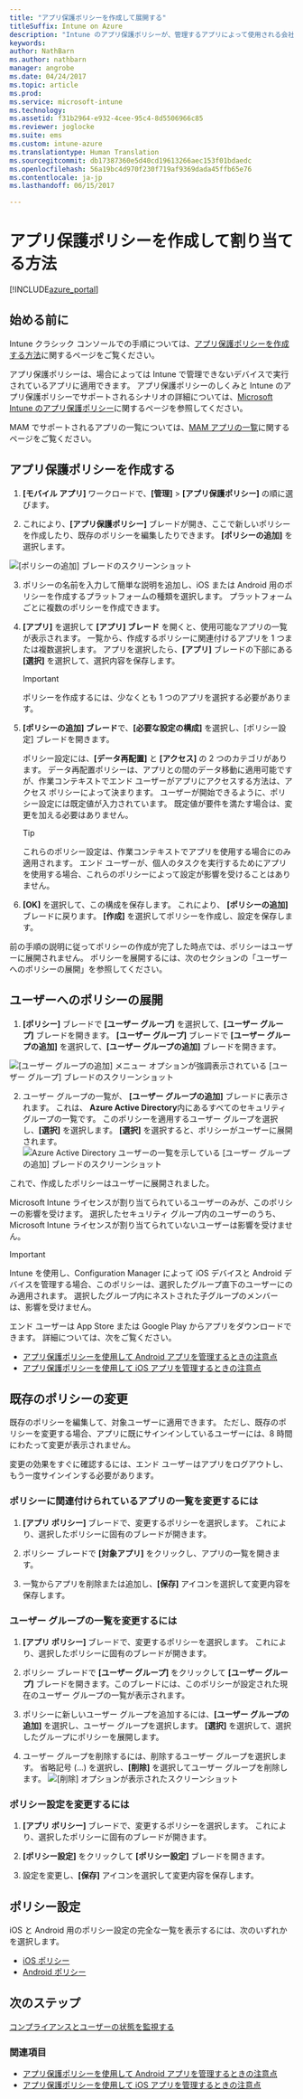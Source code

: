 ```yaml
---
title: "アプリ保護ポリシーを作成して展開する"
titleSuffix: Intune on Azure
description: "Intune のアプリ保護ポリシーが、管理するアプリによって使用される会社のデータを保護するうえでどのように役立つかについて説明します。&quot;"
keywords: 
author: NathBarn
ms.author: nathbarn
manager: angrobe
ms.date: 04/24/2017
ms.topic: article
ms.prod: 
ms.service: microsoft-intune
ms.technology: 
ms.assetid: f31b2964-e932-4cee-95c4-8d5506966c85
ms.reviewer: joglocke
ms.suite: ems
ms.custom: intune-azure
ms.translationtype: Human Translation
ms.sourcegitcommit: db17387360e5d40cd19613266aec153f01bdaedc
ms.openlocfilehash: 56a19bc4d970f230f719af9369dada45ffb65e76
ms.contentlocale: ja-jp
ms.lasthandoff: 06/15/2017

---
```


# <a name="how-to-create-and-assign-app-protection-policies"></a>アプリ保護ポリシーを作成して割り当てる方法

[!INCLUDE[azure_portal](./includes/azure_portal.md)]

## <a name="before-you-begin"></a>始める前に

Intune クラシック コンソールでの手順については、[アプリ保護ポリシーを作成する方法](https://docs.microsoft.com/intune-classic/deploy-use/create-and-deploy-mobile-app-management-policies-with-microsoft-intune)に関するページをご覧ください。

アプリ保護ポリシーは、場合によっては Intune で管理できないデバイスで実行されているアプリに適用できます。 アプリ保護ポリシーのしくみと Intune のアプリ保護ポリシーでサポートされるシナリオの詳細については、[Microsoft Intune のアプリ保護ポリシー](app-protection-policy.md)に関するページを参照してください。

MAM でサポートされるアプリの一覧については、[MAM アプリの一覧](https://www.microsoft.com/cloud-platform/microsoft-intune-apps)に関するページをご覧ください。

##  <a name="create-an-app-protection-policy"></a>アプリ保護ポリシーを作成する
1.  **[モバイル アプリ]** ワークロードで、**[管理]** > **[アプリ保護ポリシー]** の順に選びます。

2.  これにより、**[アプリ保護ポリシー]** ブレードが開き、ここで新しいポリシーを作成したり、既存のポリシーを編集したりできます。 **[ポリシーの追加]** を選択します。

  ![[ポリシーの追加] ブレードのスクリーンショット](./media/app-protection-add-policy.png)

3.  ポリシーの名前を入力して簡単な説明を追加し、iOS または Android 用のポリシーを作成するプラットフォームの種類を選択します。 プラットフォームごとに複数のポリシーを作成できます。

4.  **[アプリ]** を選択して **[アプリ] ブレード** を開くと、使用可能なアプリの一覧が表示されます。 一覧から、作成するポリシーに関連付けるアプリを 1 つまたは複数選択します。 アプリを選択したら、**[アプリ]** ブレードの下部にある **[選択]** を選択して、選択内容を保存します。

    > [!IMPORTANT]
    > ポリシーを作成するには、少なくとも 1 つのアプリを選択する必要があります。

5.  **[ポリシーの追加] ブレード**で、**[必要な設定の構成]** を選択し、[ポリシー設定] ブレードを開きます。

    ポリシー設定には、**[データ再配置]** と **[アクセス]** の 2 つのカテゴリがあります。  データ再配置ポリシーは、アプリとの間のデータ移動に適用可能ですが、作業コンテキストでエンド ユーザーがアプリにアクセスする方法は、アクセス ポリシーによって決まります。
    ユーザーが開始できるように、ポリシー設定には既定値が入力されています。 既定値が要件を満たす場合は、変更を加える必要はありません。

    > [!TIP]
    > これらのポリシー設定は、作業コンテキストでアプリを使用する場合にのみ適用されます。  エンド ユーザーが、個人のタスクを実行するためにアプリを使用する場合、これらのポリシーによって設定が影響を受けることはありません。



6.  **[OK]** を選択して、この構成を保存します。 これにより、 **[ポリシーの追加]** ブレードに戻ります。 **[作成]** を選択してポリシーを作成し、設定を保存します。


前の手順の説明に従ってポリシーの作成が完了した時点では、ポリシーはユーザーに展開されません。 ポリシーを展開するには、次のセクションの「ユーザーへのポリシーの展開」を参照してください。

## <a name="deploy-a-policy-to-users"></a>ユーザーへのポリシーの展開

1.  **[ポリシー]** ブレードで **[ユーザー グループ]** を選択して、**[ユーザー グループ]** ブレードを開きます。 **[ユーザー グループ]** ブレードで **[ユーザー グループの追加]** を選択して、**[ユーザー グループの追加]** ブレードを開きます。

  ![[ユーザー グループの追加] メニュー オプションが強調表示されている [ユーザー グループ] ブレードのスクリーンショット](./media/app-protection-policy-add-users.png)

2.  ユーザー グループの一覧が、 **[ユーザー グループの追加]** ブレードに表示されます。 これは、 **Azure Active Directory**内にあるすべてのセキュリティ グループの一覧です。 このポリシーを適用するユーザー グループを選択し、**[選択]** を選択します。 **[選択]** を選択すると、ポリシーがユーザーに展開されます。
  ![Azure Active Directory ユーザーの一覧を示している [ユーザー グループの追加] ブレードのスクリーンショット](./media/azure-ad-user-group-list.png)

これで、作成したポリシーはユーザーに展開されました。

Microsoft Intune ライセンスが割り当てられているユーザーのみが、このポリシーの影響を受けます。 選択したセキュリティ グループ内のユーザーのうち、Microsoft Intune ライセンスが割り当てられていないユーザーは影響を受けません。

>[!IMPORTANT]
> Intune を使用し、Configuration Manager によって iOS デバイスと Android デバイスを管理する場合、このポリシーは、選択したグループ直下のユーザーにのみ適用されます。 選択したグループ内にネストされた子グループのメンバーは、影響を受けません。

エンド ユーザーは App Store または Google Play からアプリをダウンロードできます。 詳細については、次をご覧ください。
* [アプリ保護ポリシーを使用して Android アプリを管理するときの注意点](app-protection-enabled-apps-android.md)
* [アプリ保護ポリシーを使用して iOS アプリを管理するときの注意点](app-protection-enabled-apps-ios.md)

##  <a name="change-existing-policies"></a>既存のポリシーの変更
既存のポリシーを編集して、対象ユーザーに適用できます。 ただし、既存のポリシーを変更する場合、アプリに既にサインインしているユーザーには、8 時間にわたって変更が表示されません。

変更の効果をすぐに確認するには、エンド ユーザーはアプリをログアウトし、もう一度サインインする必要があります。

### <a name="to-change-the-list-of-apps-associated-with-the-policy"></a>ポリシーに関連付けられているアプリの一覧を変更するには

1.  **[アプリ ポリシー]** ブレードで、変更するポリシーを選択します。 これにより、選択したポリシーに固有のブレードが開きます。

2.  ポリシー ブレードで **[対象アプリ]** をクリックし、アプリの一覧を開きます。

3.  一覧からアプリを削除または追加し、**[保存]** アイコンを選択して変更内容を保存します。

### <a name="to-change-the-list-of-user-groups"></a>ユーザー グループの一覧を変更するには

1.  **[アプリ ポリシー]** ブレードで、変更するポリシーを選択します。 これにより、選択したポリシーに固有のブレードが開きます。

2.  ポリシー ブレードで **[ユーザー グループ]** をクリックして **[ユーザー グループ]** ブレードを開きます。このブレードには、このポリシーが設定された現在のユーザー グループの一覧が表示されます。

3.  ポリシーに新しいユーザー グループを追加するには、**[ユーザー グループの追加]** を選択し、ユーザー グループを選択します。 **[選択]** を選択して、選択したグループにポリシーを展開します。

4.  ユーザー グループを削除するには、削除するユーザー グループを選択します。 省略記号 (...) を選択し、**[削除]** を選択してユーザー グループを削除します。
  ![[削除] オプションが表示されたスクリーンショット](./media/app-protection-policy-delete-user.png)

### <a name="to-change-policy-settings"></a>ポリシー設定を変更するには

1.  **[アプリ ポリシー]** ブレードで、変更するポリシーを選択します。 これにより、選択したポリシーに固有のブレードが開きます。


2.  **[ポリシー設定]** をクリックして **[ポリシー設定]** ブレードを開きます。

3.  設定を変更し、**[保存]** アイコンを選択して変更内容を保存します。

## <a name="policy-settings"></a>ポリシー設定
iOS と Android 用のポリシー設定の完全な一覧を表示するには、次のいずれかを選択します。

- [iOS ポリシー](app-protection-policy-settings-ios.md)
- [Android ポリシー](app-protection-policy-settings-android.md)

## <a name="next-steps"></a>次のステップ
[コンプライアンスとユーザーの状態を監視する](app-protection-policies-monitor.md)

### <a name="see-also"></a>関連項目
* [アプリ保護ポリシーを使用して Android アプリを管理するときの注意点](app-protection-enabled-apps-android.md)
* [アプリ保護ポリシーを使用して iOS アプリを管理するときの注意点](app-protection-enabled-apps-ios.md)

